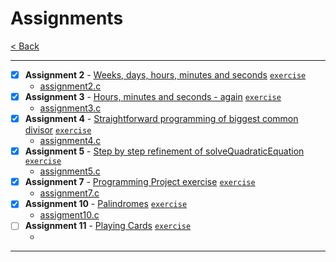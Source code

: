 # Assignments

[< Back](../README.md)

---

- [x] **Assignment 2** - [Weeks, days, hours, minutes and seconds](./assignment2.md) [`exercise`](../lecture_02/2_5.md)
  - [assignment2.c](./assignment2.c)
- [x] **Assignment 3** - [Hours, minutes and seconds - again](./assignment3.md) [`exercise`](../lecture_03/3_4.md)
  - [assignment3.c](./assignment3.c)
- [x] **Assignment 4** - [Straightforward programming of biggest common divisor](./assignment4.md) [`exercise`](../lecture_04/4_6.md)
  - [assignment4.c](./assignment4.c)
- [x] **Assignment 5** - [Step by step refinement of solveQuadraticEquation](./assignment5.md) [`exercise`](../lecture_05/5_1.md)
  - [assignment5.c](./assignment5.c)
- [x] **Assignment 7** - [Programming Project exercise](./assignment7.md) [`exercise`](../lecture_07/pp7_11.md)
  - [assignment7.c](./assignment7.c)
- [x] **Assignment 10** - [Palindromes](./assignment10.md) [`exercise`](../lecture_10/11_2.md)
  - [assigment10.c](./assignment10.c)
- [ ] **Assignment 11** - [Playing Cards](./assignment11.md) [`exercise`](../lecture_11/12_s4.md)
  - [](./assingment11.c)

---
